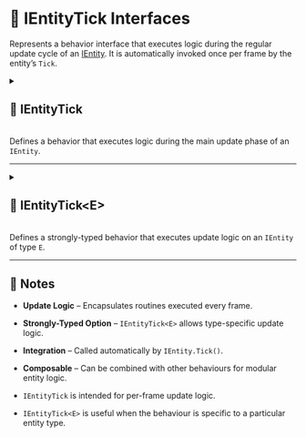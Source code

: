 # 🧩️ IEntityTick Interfaces

Represents a behavior interface that executes logic during the regular update cycle of
an [IEntity](../Entities/IEntity.md). It is automatically invoked once per frame by the entity’s `Tick`.

<details>
  <summary>
    <h2 id="entity-tick"> 🧩 IEntityTick</h2>
    <br>Defines a behavior that executes logic during the main update phase of an <code>IEntity</code>.
  </summary>

<br>

```csharp
public interface IEntityTick : IEntityBehaviour
```

- **Inheritance:** implements [IEntityBehaviour](IEntityBehaviour.md)

---

### 🏹 Methods

#### `Tick(IEntity, float)`

```csharp
public void Tick(IEntity entity, float deltaTime);
```

- **Description:** Called during the main update phase of the frame.
- **Parameters:**
    - `entity` – The entity being updated.
    - `deltaTime` – Elapsed time since the last frame.
- **Remarks:** Automatically called once per frame by `IEntity.Tick()`.

---

### 🗂 Example of Usage

Update a `Transform` component every frame for an entity

```csharp
public class MoveBehaviour : IEntityTick
{
    public void Tick(IEntity entity, float deltaTime)
    {
        Transform transform = entity.GetValue<Transform>("Transform");
        float speed = entity.GetValue<float>("Speed");
        Vector3 direction = entity.GetValue<Vector3>("MoveDirection");
        transform.position += direction * (speed * deltaTime);
    }
}
```

> Note: `GetValue<T>` assumes the entity has the relevant components and values already set.

</details>

---

<details>
  <summary>
    <h2 id="entity-tick-t"> 🧩 IEntityTick&lt;E&gt;</h2>
    <br>Defines a strongly-typed behavior that executes update logic on an <code>IEntity</code> of type <code>E</code>.
  </summary>

<br>

```csharp
public interface IEntityTick<in E> : IEntityTick where E : IEntity
```

- **Description:** Provides a strongly-typed version of `IEntityTick` for handling update logic on a specific entity
  type.
- **Type Parameter:** `E` – The concrete entity type this behavior is associated with.
- **Inherits:** [IEntityTick](#entity-tick)

---

## 🏹 Methods

#### `Tick(E, float)`

```csharp
public void Tick(E entity, float deltaTime);
```

- **Description:** Called during the main update phase of the frame for the strongly-typed entity.
- **Parameters:**
    - `entity` – The strongly-typed entity being updated.
    - `deltaTime` – Elapsed time since the last frame.
- **Remarks:** Implements the base `IEntityTick.Tick(IEntity, float)` explicitly by casting the entity to type `E`.

---

### 🗂 Example of Usage

Update the position of a `UnitEntity` every frame

```csharp
public class UnitEntity : Entity
{
}
```

```csharp
public class MoveBehaviour : IEntityTick<UnitEntity>
{
    public void Tick(UnitEntity entity, float deltaTime)
    {
        float speed = entity.GetValue<float>("Speed");
        Vector3 position = entity.GetValue<Vector3>("Position");
        Vector3 direction = entity.GetValue<Vector3>("MoveDirection");
        
        Vector3 newPosition = position + direction * (speed * deltaTime);
        entity.SetValue("Position", newPosition);
    }
}
```

> Note: Uses the strongly-typed `UnitEntity`, so no casting from `IEntity` is required.

</details>

---

## 📝 Notes

- **Update Logic** – Encapsulates routines executed every frame.
- **Strongly-Typed Option** – `IEntityTick<E>` allows type-specific update logic.
- **Integration** – Called automatically by `IEntity.Tick()`.
- **Composable** – Can be combined with other behaviours for modular entity logic.

- `IEntityTick` is intended for per-frame update logic.
- `IEntityTick<E>` is useful when the behaviour is specific to a particular entity type.